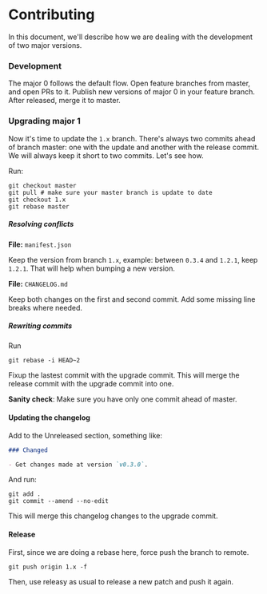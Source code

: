 # Contributing

In this document, we'll describe how we are dealing with the development of two major versions.

### Development

The major 0 follows the default flow. Open feature branches from master, and open PRs to it. Publish new versions of major 0 in your feature branch. After released, merge it to master.

### Upgrading major 1

Now it's time to update the `1.x` branch. There's always two commits ahead of branch master: one with the update and another with the release commit. We will always keep it short to two commits. Let's see how.

Run:

```
git checkout master
git pull # make sure your master branch is update to date
git checkout 1.x
git rebase master
```

##### Resolving conflicts

**File:** `manifest.json`

Keep the version from branch `1.x`, example: between `0.3.4` and `1.2.1`, keep `1.2.1`. That will help when bumping a new version.

**File:** `CHANGELOG.md`

Keep both changes on the first and second commit. Add some missing line breaks where needed.

##### Rewriting commits

Run

```
git rebase -i HEAD~2
```

Fixup the lastest commit with the upgrade commit. This will merge the release commit with the upgrade commit into one.

**Sanity check**: Make sure you have only one commit ahead of master.

#### Updating the changelog

Add to the Unreleased section, something like:

```md
### Changed

- Get changes made at version `v0.3.0`.
```

And run:

```
git add .
git commit --amend --no-edit
```

This will merge this changelog changes to the upgrade commit.

#### Release

First, since we are doing a rebase here, force push the branch to remote.

```
git push origin 1.x -f
```

Then, use releasy as usual to release a new patch and push it again.
